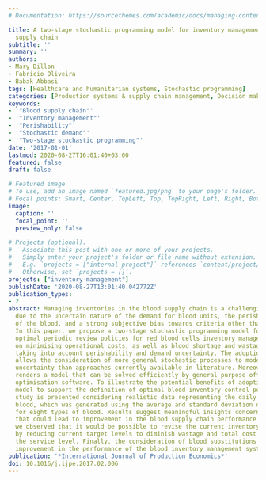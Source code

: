```yaml
---
# Documentation: https://sourcethemes.com/academic/docs/managing-content/

title: A two-stage stochastic programming model for inventory management in the blood
  supply chain
subtitle: ''
summary: ''
authors:
- Mary Dillon
- Fabricio Oliveira
- Babak Abbasi
tags: [Healthcare and humanitarian systems, Stochastic programming]
categories: [Production systems & supply chain management, Decision making under uncertainty]
keywords:
- '"Blood supply chain"'
- '"Inventory management"'
- '"Perishability"'
- '"Stochastic demand"'
- '"Two-stage stochastic programming"'
date: '2017-01-01'
lastmod: 2020-08-27T16:01:40+03:00
featured: false
draft: false

# Featured image
# To use, add an image named `featured.jpg/png` to your page's folder.
# Focal points: Smart, Center, TopLeft, Top, TopRight, Left, Right, BottomLeft, Bottom, BottomRight.
image:
  caption: ''
  focal_point: ''
  preview_only: false

# Projects (optional).
#   Associate this post with one or more of your projects.
#   Simply enter your project's folder or file name without extension.
#   E.g. `projects = ["internal-project"]` references `content/project/deep-learning/index.md`.
#   Otherwise, set `projects = []`.
projects: ["inventory-management"]
publishDate: '2020-08-27T13:01:40.042772Z'
publication_types:
- 2
abstract: Managing inventories in the blood supply chain is a challenging task, mainly
  due to the uncertain nature of the demand for blood units, the perishable nature
  of the blood, and a strong subjective bias towards criteria other than cost minimisation.
  In this paper, we propose a two-stage stochastic programming model for defining
  optimal periodic review policies for red blood cells inventory management that focus
  on minimising operational costs, as well as blood shortage and wastage due to outdating,
  taking into account perishability and demand uncertainty. The adoption of this framework
  allows the consideration of more general stochastic processes to model the demand
  uncertainty than approaches currently available in literature. Moreover, this framework
  renders a model that can be solved efficiently by general purpose off-the-shelf
  optimisation software. To illustrate the potential benefits of adopting the proposed
  model to support the definition of optimal blood inventory control policies, a case
  study is presented considering realistic data representing the daily demand for
  blood, which was generated using the average and standard deviation of the demand
  for eight types of blood. Results suggest meaningful insights concerning practices
  that could lead to improvement in the blood supply chain performance. In particular,
  we observed that it would be possible to revise the current inventory control policies
  by reducing current target levels to diminish wastage and total cost without compromising
  the service level. Finally, the consideration of blood substitutions showed further
  improvement in the performance of the blood inventory management system.
publication: '*International Journal of Production Economics*'
doi: 10.1016/j.ijpe.2017.02.006
---
```

